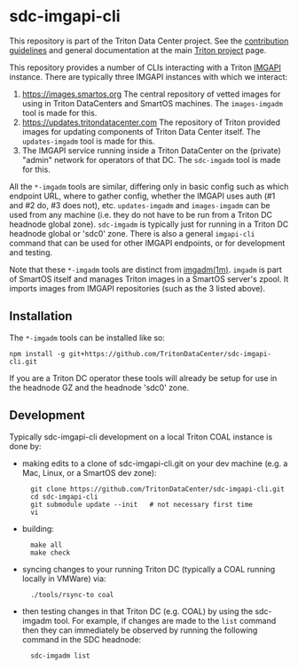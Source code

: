 # sdc-imgapi-cli

This repository is part of the Triton Data Center project. See the [contribution
guidelines](https://github.com/TritonDataCenter/triton/blob/master/CONTRIBUTING.md)
and general documentation at the main
[Triton project](https://github.com/TritonDataCenter/triton) page.

This repository provides a number of CLIs interacting with a Triton
[IMGAPI](https://github.com/TritonDataCenter/sdc-imgapi) instance. There are
typically three IMGAPI instances with which we interact:

1. <https://images.smartos.org> The central repository of vetted images
   for using in Triton DataCenters and SmartOS machines. The `images-imgadm`
   tool is made for this.
2. <https://updates.tritondatacenter.com> The repository of Triton provided
   images for updating components of Triton Data Center itself. The
   `updates-imgadm` tool is made for this.
3. The IMGAPI service running inside a Triton DataCenter on the (private)
   "admin" network for operators of that DC. The `sdc-imgadm` tool is made for
   this.

All the `*-imgadm` tools are similar, differing only in basic config such as
which endpoint URL, where to gather config, whether the IMGAPI uses auth
(#1 and #2 do, #3 does not), etc. `updates-imgadm` and `images-imgadm` can
be used from any machine (i.e. they do not have to be run from a Triton DC
headnode global zone). `sdc-imgadm` is typically just for running in a Triton DC
headnode global or 'sdc0' zone. There is also a general `imgapi-cli` command
that can be used for other IMGAPI endpoints, or for development and testing.

Note that these `*-imgadm` tools are distinct from
[imgadm(1m)](https://smartos.org/man/8/imgadm). `imgadm` is part of SmartOS
itself and manages Triton images in a SmartOS server's zpool. It imports images
from IMGAPI repositories (such as the 3 listed above).

## Installation

The `*-imgadm` tools can be installed like so:

    npm install -g git+https://github.com/TritonDataCenter/sdc-imgapi-cli.git

If you are a Triton DC operator these tools will already be setup for use
in the headnode GZ and the headnode 'sdc0' zone.

## Development

Typically sdc-imgapi-cli development on a local Triton COAL instance is done by:

- making edits to a clone of sdc-imgapi-cli.git on your dev machine (e.g.
  a Mac, Linux, or a SmartOS dev zone):

        git clone https://github.com/TritonDataCenter/sdc-imgapi-cli.git
        cd sdc-imgapi-cli
        git submodule update --init   # not necessary first time
        vi

- building:

        make all
        make check

- syncing changes to your running Triton DC (typically a COAL running locally in
  VMWare) via:

        ./tools/rsync-to coal

- then testing changes in that Triton DC (e.g. COAL) by using the sdc-imgadm
  tool. For example, if changes are made to the `list` command then they can
  immediately be observed by running the following command in the SDC headnode:

        sdc-imgadm list
